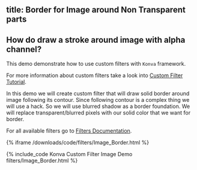title: Border for Image around Non Transparent parts
---


## How do draw a stroke around image with alpha channel?

This demo demonstrate how to use custom filters with `Konva` framework.

For more information about custom filters take a look into [Custom Filter Tutorial](/docs/filters/Custom_Filter.html).

In this demo we will create custom filter that will draw solid border around image following its contour.
Since following contour is a complex thing we will use a hack. So we will use blurred shadow as a border foundation.
We will replace transparent/blurred pixels with our solid color that we want for border.

For all available filters go to [Filters Documentation](/api/Konva.Filters.html).

{% iframe /downloads/code/filters/Image_Border.html %}

{% include_code Konva Custom Filter Image Demo filters/Image_Border.html %}